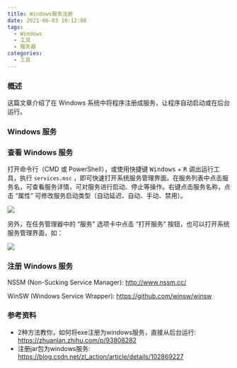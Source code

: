 ```yaml
---
title: Windows服务注册
date: 2021-06-03 10:12:08
tags:
  - Windows
  - 工具
  - 服务器
categories:
  - 工具
---
```


### 概述

这篇文章介绍了在 Windows 系统中将程序注册成服务，让程序自动启动或在后台运行。



### Windows 服务



<!-- more -->

### 查看 Windows 服务

打开命令行（CMD 或 PowerShell），或使用快捷键 <kbd>Windows</kbd> + <kbd>R</kbd> 调出运行工具，执行 `services.msc` ，即可快速打开系统服务管理界面。在服务列表中点击服务名，可查看服务详情，可对服务进行启动、停止等操作。右键点击服务名称，点击 “属性” 可修改服务启动类型（自动延迟、自动、手动、禁用）。

![](http://blog-images.qiniu.wqf31415.xyz/windows_service.png)

另外，在任务管理器中的 “服务” 选项卡中点击 “打开服务” 按钮，也可以打开系统服务管理界面，如：

![](http://blog-images.qiniu.wqf31415.xyz/windows_tm_service.png)



### 注册 Windows 服务



NSSM (Non-Sucking Service Manager): <http://www.nssm.cc/> 

WinSW (Windows Service Wrapper): <https://github.com/winsw/winsw> 



### 参考资料

- 2种方法教你，如何将exe注册为windows服务，直接从后台运行: <https://zhuanlan.zhihu.com/p/93808282> 
- 注册jar包为windows服务: <https://blog.csdn.net/zl_action/article/details/102869227> 
